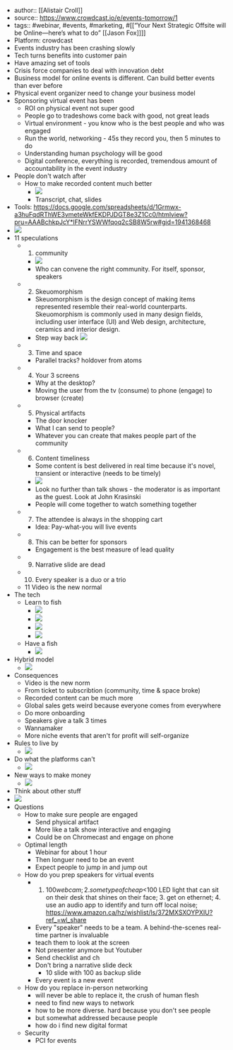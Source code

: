 - author:: [[Alistair Croll]]
- source:: https://www.crowdcast.io/e/events-tomorrow/1
- tags:: #webinar, #events, #marketing, #[[“Your Next Strategic Offsite will be Online—here’s what to do” [[Jason Fox]]]]
- Platform: crowdcast
- Events industry has been crashing slowly
- Tech turns benefits into customer pain
- Have amazing set of tools
- Crisis force companies to deal with innovation debt
- Business model for online events is different. Can build better events than ever before
- Physical event organizer need to change your business model
- Sponsoring virtual event has been 
    - ROI on physical event not super good
    - People go to tradeshows come back with good, not great leads
    - Virtual environment - you know who is the best people and who was engaged
    - Run the world, networking - 45s they record you, then 5 minutes to do
    - Understanding human psychology will be good
    - Digital conference, everything is recorded, tremendous amount of accountability in the event industry
- People don't watch after
    - How to make recorded content much better
        - ![](./images/aHR0cHM6Ly9maXJlYmFzZXN0b3JhZ2UuZ29vZ2xlYXBpcy5jb20vdjAvYi9maXJlc2NyaXB0LTU3N2EyLmFwcHNwb3QuY29tL28vaW1ncyUyRmFwcCUyRkFCMiUyRm5PUFNCZU92Z08ucG5nP2FsdD1tZWRpYSZ0b2tlbj1iOTAxM2M4MC02MGZiLTRkNzYtODA0NS0yMDdkNzQ1ZDJhNTM=)
        - Transcript, chat, slides
- Tools: https://docs.google.com/spreadsheets/d/1Grmwx-a3huFqdRThWE3vmeteWkfEKDPJDGT8e3Z1Cc0/htmlview?pru=AAABchkpJcY*lFNrrYSWWfqoq2cSB8W5rw#gid=1941368468
- ![](./images/aHR0cHM6Ly9maXJlYmFzZXN0b3JhZ2UuZ29vZ2xlYXBpcy5jb20vdjAvYi9maXJlc2NyaXB0LTU3N2EyLmFwcHNwb3QuY29tL28vaW1ncyUyRmFwcCUyRkFCMiUyRmo1SnZ6YXNkQWgucG5nP2FsdD1tZWRpYSZ0b2tlbj1lZmNkZDZiYS0zYjBkLTRmYzUtYTEzYS0wZmYyM2EyZGMyM2E=)
- 11 speculations
    - 1.  community
        - ![](./images/aHR0cHM6Ly9maXJlYmFzZXN0b3JhZ2UuZ29vZ2xlYXBpcy5jb20vdjAvYi9maXJlc2NyaXB0LTU3N2EyLmFwcHNwb3QuY29tL28vaW1ncyUyRmFwcCUyRkFCMiUyRnJIOXNoZURLcDQucG5nP2FsdD1tZWRpYSZ0b2tlbj02OGIwNjE3Yy1jMDAyLTQ3MmItYjExOC0zNmRlZTYwNzI5OGE=)
        - Who can convene the right community. For itself, sponsor, speakers
    - 2. Skeuomorphism
        - Skeuomorphism is the design concept of making items represented resemble their real-world counterparts. Skeuomorphism is commonly used in many design fields, including user interface (UI) and Web design, architecture, ceramics and interior design.
        - Step way back ![](./images/aHR0cHM6Ly9maXJlYmFzZXN0b3JhZ2UuZ29vZ2xlYXBpcy5jb20vdjAvYi9maXJlc2NyaXB0LTU3N2EyLmFwcHNwb3QuY29tL28vaW1ncyUyRmFwcCUyRkFCMiUyRnRXeWRtR0kxak0ucG5nP2FsdD1tZWRpYSZ0b2tlbj00ZWJiM2M0MC00Zjc0LTQzYTAtODRjNy1jMjQzMGI1MDFiMDg=)
    - 3. Time and space
        - Parallel tracks? holdover from atoms 
    - 4. Your 3 screens
        - Why at the desktop?
        - Moving the user from the tv (consume) to phone (engage) to browser (create)
    - 5. Physical artifacts
        - The door knocker
        - What I can send to people?
        - Whatever you can create that makes people part of the community
    - 6. Content timeliness
        - Some content is best delivered in real time because it's novel, transient or interactive (needs to be timely)
        - ![](./images/aHR0cHM6Ly9maXJlYmFzZXN0b3JhZ2UuZ29vZ2xlYXBpcy5jb20vdjAvYi9maXJlc2NyaXB0LTU3N2EyLmFwcHNwb3QuY29tL28vaW1ncyUyRmFwcCUyRkFCMiUyRk1rWE16S0xhZXoucG5nP2FsdD1tZWRpYSZ0b2tlbj0wMmYwODNlMS00YWVlLTQyYzUtYmQ0OS0wNjU3YzYxNzAxYTY=)
        - Look no further than talk shows - the moderator is as important as the guest. Look at John Krasinski
        - People will come together to watch something together
    - 7. The attendee is always in the shopping cart
        - Idea: Pay-what-you will live events
    - 8. This can be better for sponsors
        - Engagement is the best measure of lead quality
    - 9. Narrative slide are dead
    - 10. Every speaker is a duo or a trio
    - 11 Video is the new normal
- The tech
    - Learn to fish
        - ![](./images/aHR0cHM6Ly9maXJlYmFzZXN0b3JhZ2UuZ29vZ2xlYXBpcy5jb20vdjAvYi9maXJlc2NyaXB0LTU3N2EyLmFwcHNwb3QuY29tL28vaW1ncyUyRmFwcCUyRkFCMiUyRmI0TjBhNGE4NXoucG5nP2FsdD1tZWRpYSZ0b2tlbj02MjA0M2M2My1lMDllLTRmYTEtYjFjZC0xMjBmOGVmZWUyMjU=)
        - ![](./images/aHR0cHM6Ly9maXJlYmFzZXN0b3JhZ2UuZ29vZ2xlYXBpcy5jb20vdjAvYi9maXJlc2NyaXB0LTU3N2EyLmFwcHNwb3QuY29tL28vaW1ncyUyRmFwcCUyRkFCMiUyRmVXbmU2blN0a18ucG5nP2FsdD1tZWRpYSZ0b2tlbj03MTZlMjY2MS0xMzk3LTQ1ODItYTI1NS03ZDRjM2Y1NTQ1OWE=)
        - ![](./images/aHR0cHM6Ly9maXJlYmFzZXN0b3JhZ2UuZ29vZ2xlYXBpcy5jb20vdjAvYi9maXJlc2NyaXB0LTU3N2EyLmFwcHNwb3QuY29tL28vaW1ncyUyRmFwcCUyRkFCMiUyRnZLZnlzZTJIcWsucG5nP2FsdD1tZWRpYSZ0b2tlbj0xNWUzZDY0ZS1iYzM4LTQ1ZWUtOGM3Ni1lOGU5M2I1NTM5ZTE=)
        - ![](./images/aHR0cHM6Ly9maXJlYmFzZXN0b3JhZ2UuZ29vZ2xlYXBpcy5jb20vdjAvYi9maXJlc2NyaXB0LTU3N2EyLmFwcHNwb3QuY29tL28vaW1ncyUyRmFwcCUyRkFCMiUyRk13OUFTMTRPYWMucG5nP2FsdD1tZWRpYSZ0b2tlbj1mYzAxOTVkNS04YTFlLTQ2Y2MtODIyYi0zMTI5Nzg5ZTY5Zjk=)
    - Have a fish
        - ![](./images/aHR0cHM6Ly9maXJlYmFzZXN0b3JhZ2UuZ29vZ2xlYXBpcy5jb20vdjAvYi9maXJlc2NyaXB0LTU3N2EyLmFwcHNwb3QuY29tL28vaW1ncyUyRmFwcCUyRkFCMiUyRmN3US0zTUluQ2cucG5nP2FsdD1tZWRpYSZ0b2tlbj05ZmZkZjdjMy1lYmNiLTQ2OTAtYjYzOC1mNTgyZjNhMmY0ODA=)
- Hybrid model
    - ![](./images/aHR0cHM6Ly9maXJlYmFzZXN0b3JhZ2UuZ29vZ2xlYXBpcy5jb20vdjAvYi9maXJlc2NyaXB0LTU3N2EyLmFwcHNwb3QuY29tL28vaW1ncyUyRmFwcCUyRkFCMiUyRlRxcmhsbHZqekwucG5nP2FsdD1tZWRpYSZ0b2tlbj01YzJjODBjMi1jOWYzLTQ5MDMtODljYy1kZTAwMmRlNDYyYzE=)
- Consequences
    - Video is the new norm
    - From ticket to subscribtion (community, time & space broke)
    - Recorded content can be much more
    - Global sales gets weird because everyone comes from everywhere
    - Do more onboarding
    - Speakers give a talk 3 times
    - Wannamaker 
    - More niche events that aren't for profit will self-organize
- Rules to live by
    - ![](./images/aHR0cHM6Ly9maXJlYmFzZXN0b3JhZ2UuZ29vZ2xlYXBpcy5jb20vdjAvYi9maXJlc2NyaXB0LTU3N2EyLmFwcHNwb3QuY29tL28vaW1ncyUyRmFwcCUyRkFCMiUyRl9LcFRxR2p5eGYucG5nP2FsdD1tZWRpYSZ0b2tlbj03YTM0OWNkOS0xZTBiLTRlOTktODMyYS0yMzEwNTU3OTQ0MTQ=)
- Do what the platforms can't
    - ![](./images/aHR0cHM6Ly9maXJlYmFzZXN0b3JhZ2UuZ29vZ2xlYXBpcy5jb20vdjAvYi9maXJlc2NyaXB0LTU3N2EyLmFwcHNwb3QuY29tL28vaW1ncyUyRmFwcCUyRkFCMiUyRlByNk5fbDRVUVAucG5nP2FsdD1tZWRpYSZ0b2tlbj02ODRmZTA1ZC05YmViLTRjNDctYjkxNy0yMTg2ZjFjYTY4ODQ=)
- New ways to make money
    - ![](./images/aHR0cHM6Ly9maXJlYmFzZXN0b3JhZ2UuZ29vZ2xlYXBpcy5jb20vdjAvYi9maXJlc2NyaXB0LTU3N2EyLmFwcHNwb3QuY29tL28vaW1ncyUyRmFwcCUyRkFCMiUyRmItd1p2VzFPVF8ucG5nP2FsdD1tZWRpYSZ0b2tlbj1iZmNhYjRiZi02ZjcxLTQ0Y2ItYTM3Zi1iMDQ1MTRlZTNiOTI=)
- Think about other stuff
- ![](./images/aHR0cHM6Ly9maXJlYmFzZXN0b3JhZ2UuZ29vZ2xlYXBpcy5jb20vdjAvYi9maXJlc2NyaXB0LTU3N2EyLmFwcHNwb3QuY29tL28vaW1ncyUyRmFwcCUyRkFCMiUyRjlRbVNOTHB2TjYucG5nP2FsdD1tZWRpYSZ0b2tlbj1jYjdjMTY1ZS03ZTE3LTRlNTgtYjVhOC02NTI5YzI4MWMyYzA=)
- Questions
    - How to make sure people are engaged
        - Send physical artifact
        - More like a talk show interactive and engaging
        - Could be on Chromecast and engage on phone
    - Optimal length
        - Webinar for about 1 hour
        - Then longuer need to be an event
        - Expect people to jump in and jump out
    - How do you prep speakers for virtual events
        - 1. $100 webcam; 2. some type of cheap <$100 LED light that can sit on their desk that shines on their face; 3. get on ethernet; 4. use an audio app to identify and turn off local noise; https://www.amazon.ca/hz/wishlist/ls/372MXSXOYPXIU?ref_=wl_share
        - Every "speaker" needs to be a team. A behind-the-scenes real-time partner is invaluable
        - teach them to look at the screen
        - Not presenter anymore but Youtuber
        - Send checklist and ch
        - Don't bring a narrative slide deck
            - 10 slide with 100 as backup slide
        - Every event is a new event
    - How do you replace in-person networking
        - will never be able to replace it, the crush of human flesh
        - need to find new ways to network
        - how to be more diverse. hard because you don't see people
        - but somewhat addressed because people
        - how do i find new digital format
    - Security
        - PCI for events
